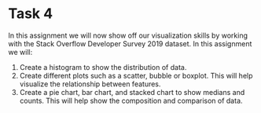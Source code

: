 # Task 4

In this assignment we will now show off our visualization skills by working with the Stack Overflow Developer Survey 2019 dataset. In this assignment we will:

1. Create a histogram to show the distribution of data.
2. Create different plots such as a scatter, bubble or boxplot. This will help visualize the relationship between features.
3. Create a pie chart, bar chart, and stacked chart to show medians and counts. This will help show the composition and comparison of data.
